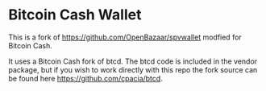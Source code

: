 # Bitcoin Cash Wallet

This is a fork of https://github.com/OpenBazaar/spvwallet modfied for Bitcoin Cash. 

It uses a Bitcoin Cash fork of btcd. The btcd code is included in the vendor package, but if you wish to work directly with this repo the fork source can be found here https://github.com/cpacia/btcd.
